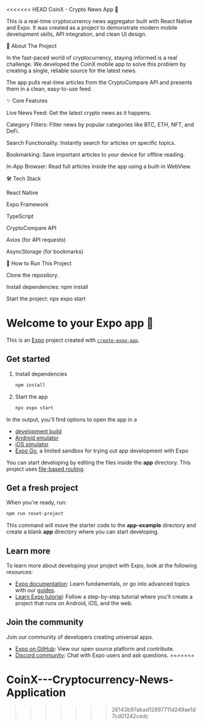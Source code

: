 <<<<<<< HEAD
CoinX - Crypto News App 📱

This is a real-time cryptocurrency news aggregator built with React Native and Expo. It was created as a project to demonstrate modern mobile development skills, API integration, and clean UI design.

🚀 About The Project

In the fast-paced world of cryptocurrency, staying informed is a real challenge. We developed the CoinX mobile app to solve this problem by creating a single, reliable source for the latest news.

The app pulls real-time articles from the CryptoCompare API and presents them in a clean, easy-to-use feed.

✨ Core Features

Live News Feed: Get the latest crypto news as it happens.

Category Filters: Filter news by popular categories like BTC, ETH, NFT, and DeFi.

Search Functionality: Instantly search for articles on specific topics.

Bookmarking: Save important articles to your device for offline reading.

In-App Browser: Read full articles inside the app using a built-in WebView.

🛠️ Tech Stack

React Native

Expo Framework

TypeScript

CryptoCompare API

Axios (for API requests)

AsyncStorage (for bookmarks)

🏃 How to Run This Project

Clone the repository.

Install dependencies: npm install

Start the project: npx expo start


# Welcome to your Expo app 👋

This is an [Expo](https://expo.dev) project created with [`create-expo-app`](https://www.npmjs.com/package/create-expo-app).

## Get started

1. Install dependencies

   ```bash
   npm install
   ```

2. Start the app

   ```bash
   npx expo start
   ```

In the output, you'll find options to open the app in a

- [development build](https://docs.expo.dev/develop/development-builds/introduction/)
- [Android emulator](https://docs.expo.dev/workflow/android-studio-emulator/)
- [iOS simulator](https://docs.expo.dev/workflow/ios-simulator/)
- [Expo Go](https://expo.dev/go), a limited sandbox for trying out app development with Expo

You can start developing by editing the files inside the **app** directory. This project uses [file-based routing](https://docs.expo.dev/router/introduction).

## Get a fresh project

When you're ready, run:

```bash
npm run reset-project
```

This command will move the starter code to the **app-example** directory and create a blank **app** directory where you can start developing.

## Learn more

To learn more about developing your project with Expo, look at the following resources:

- [Expo documentation](https://docs.expo.dev/): Learn fundamentals, or go into advanced topics with our [guides](https://docs.expo.dev/guides).
- [Learn Expo tutorial](https://docs.expo.dev/tutorial/introduction/): Follow a step-by-step tutorial where you'll create a project that runs on Android, iOS, and the web.

## Join the community

Join our community of developers creating universal apps.

- [Expo on GitHub](https://github.com/expo/expo): View our open source platform and contribute.
- [Discord community](https://chat.expo.dev): Chat with Expo users and ask questions.
=======
# CoinX---Cryptocurrency-News-Application
>>>>>>> 26143b97abad12897711d249ae1d7cd01242cedc
